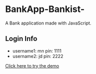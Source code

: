 # BankApp-Bankist-
A Bank application made with JavaScript.

## Login Info
- username1: mn pin: 1111
- username2: jd pin: 2222

[Click here to try the demo](https://imaginative-tapioca-693015.netlify.app/)